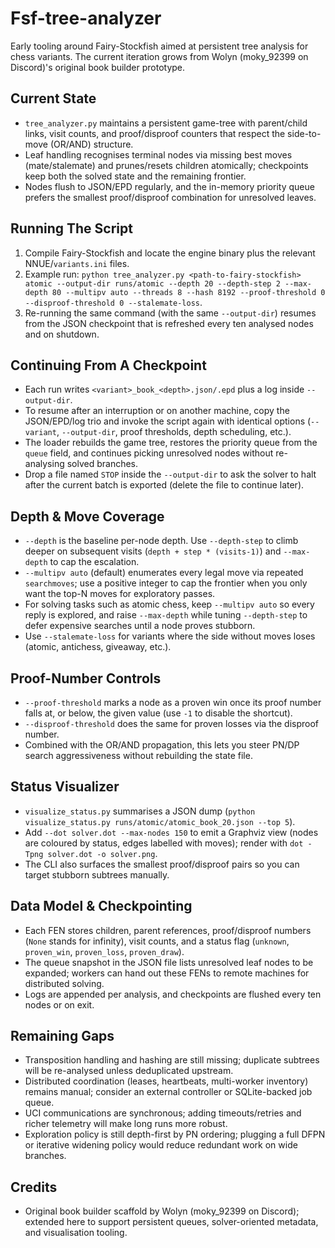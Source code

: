 # Fsf-tree-analyzer

Early tooling around Fairy-Stockfish aimed at persistent tree analysis for chess variants. The current iteration grows from Wolyn (moky_92399 on Discord)'s original book builder prototype.

## Current State
- `tree_analyzer.py` maintains a persistent game-tree with parent/child links, visit counts, and proof/disproof counters that respect the side-to-move (OR/AND) structure.
- Leaf handling recognises terminal nodes via missing best moves (mate/stalemate) and prunes/resets children atomically; checkpoints keep both the solved state and the remaining frontier.
- Nodes flush to JSON/EPD regularly, and the in-memory priority queue prefers the smallest proof/disproof combination for unresolved leaves.

## Running The Script
1. Compile Fairy-Stockfish and locate the engine binary plus the relevant NNUE/`variants.ini` files.
2. Example run: `python tree_analyzer.py <path-to-fairy-stockfish> atomic --output-dir runs/atomic --depth 20 --depth-step 2 --max-depth 80 --multipv auto --threads 8 --hash 8192 --proof-threshold 0 --disproof-threshold 0 --stalemate-loss`.
3. Re-running the same command (with the same `--output-dir`) resumes from the JSON checkpoint that is refreshed every ten analysed nodes and on shutdown.

## Continuing From A Checkpoint
- Each run writes `<variant>_book_<depth>.json/.epd` plus a log inside `--output-dir`.
- To resume after an interruption or on another machine, copy the JSON/EPD/log trio and invoke the script again with identical options (`--variant`, `--output-dir`, proof thresholds, depth scheduling, etc.).
- The loader rebuilds the game tree, restores the priority queue from the `queue` field, and continues picking unresolved nodes without re-analysing solved branches.
- Drop a file named `STOP` inside the `--output-dir` to ask the solver to halt after the current batch is exported (delete the file to continue later).

## Depth & Move Coverage
- `--depth` is the baseline per-node depth. Use `--depth-step` to climb deeper on subsequent visits (`depth + step * (visits-1)`) and `--max-depth` to cap the escalation.
- `--multipv auto` (default) enumerates every legal move via repeated `searchmoves`; use a positive integer to cap the frontier when you only want the top-N moves for exploratory passes.
- For solving tasks such as atomic chess, keep `--multipv auto` so every reply is explored, and raise `--max-depth` while tuning `--depth-step` to defer expensive searches until a node proves stubborn.
- Use `--stalemate-loss` for variants where the side without moves loses (atomic, antichess, giveaway, etc.).

## Proof-Number Controls
- `--proof-threshold` marks a node as a proven win once its proof number falls at, or below, the given value (use `-1` to disable the shortcut).
- `--disproof-threshold` does the same for proven losses via the disproof number.
- Combined with the OR/AND propagation, this lets you steer PN/DP search aggressiveness without rebuilding the state file.

## Status Visualizer
- `visualize_status.py` summarises a JSON dump (`python visualize_status.py runs/atomic/atomic_book_20.json --top 5`).
- Add `--dot solver.dot --max-nodes 150` to emit a Graphviz view (nodes are coloured by status, edges labelled with moves); render with `dot -Tpng solver.dot -o solver.png`.
- The CLI also surfaces the smallest proof/disproof pairs so you can target stubborn subtrees manually.

## Data Model & Checkpointing
- Each FEN stores children, parent references, proof/disproof numbers (`None` stands for infinity), visit counts, and a status flag (`unknown`, `proven_win`, `proven_loss`, `proven_draw`).
- The queue snapshot in the JSON file lists unresolved leaf nodes to be expanded; workers can hand out these FENs to remote machines for distributed solving.
- Logs are appended per analysis, and checkpoints are flushed every ten nodes or on exit.

## Remaining Gaps
- Transposition handling and hashing are still missing; duplicate subtrees will be re-analysed unless deduplicated upstream.
- Distributed coordination (leases, heartbeats, multi-worker inventory) remains manual; consider an external controller or SQLite-backed job queue.
- UCI communications are synchronous; adding timeouts/retries and richer telemetry will make long runs more robust.
- Exploration policy is still depth-first by PN ordering; plugging a full DFPN or iterative widening policy would reduce redundant work on wide branches.

## Credits
- Original book builder scaffold by Wolyn (moky_92399 on Discord); extended here to support persistent queues, solver-oriented metadata, and visualisation tooling.
